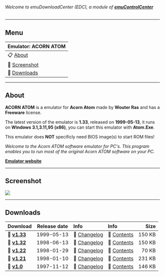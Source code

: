 ###### Welcome to emuDownloadCenter (EDC), a module of [**emuControlCenter**](https://github.com/PhoenixInteractiveNL/emuControlCenter/wiki/)
***
## Menu
| **Emulator: ACORN ATOM** |
|:---------|
| :clipboard: [About](#about) |
| :sunrise: [Screenshot](#screenshot) |
| :floppy_disk: [Downloads](#downloads) |
***
## About
**ACORN ATOM** is a emulator for **Acorn Atom** made by **Wouter Ras** and has a **Freeware** license.

The latest version of the emulator is **1.33**, released on **1999-05-13**, it runs on **Windows 3.1,3.11,95 (x86)**, you can start this emulator with **Atom.Exe**.

This emulator does **NOT** specificly need BIOS image(s) to start ROM files!

_Welcome to the Acorn ATOM software emulator for PC's. This program enables you to run most of the original Acorn ATOM software on your PC._

[**Emulator website**](http://www.stairwaytohell.com/atom/wouterras/)
***
## Screenshot
![](https://raw.githubusercontent.com/PhoenixInteractiveNL/emuDownloadCenter/master/hooks/atom/screen.jpg)
***
## Downloads
| Download | Release date  | Info       | Info       | Size       |
|:---------|:-------------:|:-----------|:-----------|-----------:|
| :floppy_disk: [**v1.33**](https://github.com/PhoenixInteractiveNL/edc-repo0002/raw/master/atom/1.33.7z) | 1999-05-13 | :page_facing_up: [Changelog](https://github.com/PhoenixInteractiveNL/edc-repo0002/blob/master/atom/1.33_changelog.txt) | :mag_right: [Contents](https://github.com/PhoenixInteractiveNL/edc-repo0002/blob/master/atom/1.33_contents.txt) | 150 KB |
| :floppy_disk: [**v1.32**](https://github.com/PhoenixInteractiveNL/edc-repo0002/raw/master/atom/1.32.7z) | 1998-06-13 | :page_facing_up: [Changelog](https://github.com/PhoenixInteractiveNL/edc-repo0002/blob/master/atom/1.32_changelog.txt) | :mag_right: [Contents](https://github.com/PhoenixInteractiveNL/edc-repo0002/blob/master/atom/1.32_contents.txt) | 150 KB |
| :floppy_disk: [**v1.22**](https://github.com/PhoenixInteractiveNL/edc-repo0002/raw/master/atom/1.22.7z) | 1998-01-29 | :page_facing_up: [Changelog](https://github.com/PhoenixInteractiveNL/edc-repo0002/blob/master/atom/1.22_changelog.txt) | :mag_right: [Contents](https://github.com/PhoenixInteractiveNL/edc-repo0002/blob/master/atom/1.22_contents.txt) | 70 KB |
| :floppy_disk: [**v1.21**](https://github.com/PhoenixInteractiveNL/edc-repo0002/raw/master/atom/1.21.7z) | 1998-01-10 | :page_facing_up: [Changelog](https://github.com/PhoenixInteractiveNL/edc-repo0002/blob/master/atom/1.21_changelog.txt) | :mag_right: [Contents](https://github.com/PhoenixInteractiveNL/edc-repo0002/blob/master/atom/1.21_contents.txt) | 231 KB |
| :floppy_disk: [**v1.0**](https://github.com/PhoenixInteractiveNL/edc-repo0002/raw/master/atom/1.0.7z) | 1997-11-12 | :page_facing_up: [Changelog](https://github.com/PhoenixInteractiveNL/edc-repo0002/blob/master/atom/1.0_changelog.txt) | :mag_right: [Contents](https://github.com/PhoenixInteractiveNL/edc-repo0002/blob/master/atom/1.0_contents.txt) | 146 KB |
